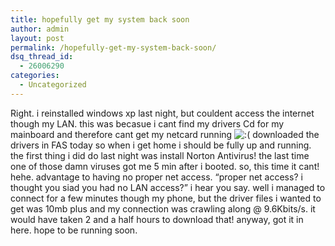 ```yaml
---
title: hopefully get my system back soon
author: admin
layout: post
permalink: /hopefully-get-my-system-back-soon/
dsq_thread_id:
  - 26006290
categories:
  - Uncategorized
---
```

Right. i reinstalled windows xp last night, but couldent access the internet though my LAN. this was becasue i cant find my drivers Cd for my mainboard and therefore cant get my netcard running <img src="http://blog.lotas-smartman.net/wp-includes/images/smilies/icon_sad.gif" alt=":(" class="wp-smiley" /> downloaded the drivers in FAS today so when i get home i should be fully up and running. the first thing i did do last night was install Norton Antivirus! the last time one of those damn viruses got me 5 min after i booted. so, this time it cant! hehe. advantage to having no proper net access. &#8220;proper net access? i thought you siad you had no LAN access?&#8221; i hear you say. well i managed to connect for a few minutes though my phone, but the driver files i wanted to get was 10mb plus and my connection was crawling along @ 9.6Kbits/s. it would have taken 2 and a half hours to download that! anyway, got it in here. hope to be running soon.